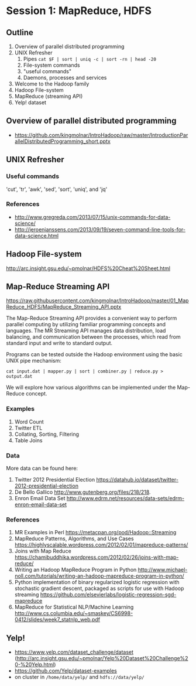 # Session 1: MapReduce, HDFS

## Outline

1. Overview of parallel distributed programming
2. UNIX Refresher
    1. Pipes `cat $F | sort | uniq -c | sort -rn | head -20`
    2. File-system commands
    3. "useful commands"
    4. Daemons, processes and services
3. Welcome to the Hadoop family
3. Hadoop File-system
4. MapReduce (streaming API)
5. Yelp! dataset


## Overview of parallel distributed programming
- https://github.com/kingmolnar/IntroHadoop/raw/master/IntroductionParallelDistributedProgramming_short.pptx

## UNIX Refresher

### Useful commands

'cut', 'tr', 'awk', 'sed', 'sort', 'uniq', and 'jq'

### References
- http://www.gregreda.com/2013/07/15/unix-commands-for-data-science/
- http://jeroenjanssens.com/2013/09/19/seven-command-line-tools-for-data-science.html

## Hadoop File-system
http://arc.insight.gsu.edu/~pmolnar/HDFS%20Cheat%20Sheet.html


## Map-Reduce Streaming API
https://raw.githubusercontent.com/kingmolnar/IntroHadoop/master/01_MapReduce_HDFS/MapReduce_Streaming_API.pptx

The Map-Reduce Streaming API provides a convenient way to perform parallel computing by utilizing familiar programming concepts and languages. The MR Streaming API manages data distribution, load balancing, and communication between the processes, which read from standard input and write to standard output.

Programs can be tested outside the Hadoop environment using the basic UNIX pipe mechanism:

`cat input.dat | mapper.py | sort | combiner.py | reduce.py > output.dat`

We will explore how various algorithms can be implemented under the Map-Reduce concept.


### Examples
1. Word Count
2. Twitter ETL
3. Collating, Sorting, Filtering
4. Table Joins




### Data
More data can be found here:
1. Twitter 2012 Presidential Election https://datahub.io/dataset/twitter-2012-presidential-election
2. De Bello Gallico http://www.gutenberg.org/files/218/218.
3. Enron Email Data Set http://www.edrm.net/resources/data-sets/edrm-enron-email-data-set


### References
1. MR Examples in Perl https://metacpan.org/pod/Hadoop::Streaming
2. MapReduce Patterns, Algorithms, and Use Cases https://highlyscalable.wordpress.com/2012/02/01/mapreduce-patterns/
3. Joins with Map Reduce https://chamibuddhika.wordpress.com/2012/02/26/joins-with-map-reduce/
4. Writing an Hadoop MapReduce Program in Python http://www.michael-noll.com/tutorials/writing-an-hadoop-mapreduce-program-in-python/
5. Python implementation of binary regularized logistic regression with stochastic gradient descent, packaged as scripts for use with Hadoop streaming https://github.com/elsevierlabs/logistic-regression-sgd-mapreduce
6. MapReduce for Statistical NLP/Machine Learning http://www.cs.columbia.edu/~smaskey/CS6998-0412/slides/week7_statnlp_web.pdf


## Yelp!
- https://www.yelp.com/dataset_challenge/dataset
    (http://arc.insight.gsu.edu/~pmolnar/Yelp%20Dataset%20Challenge%20-%20Yelp.html)
- https://github.com/Yelp/dataset-examples
- on cluster in `/home/data/yelp/` and `hdfs://data/yelp/`

